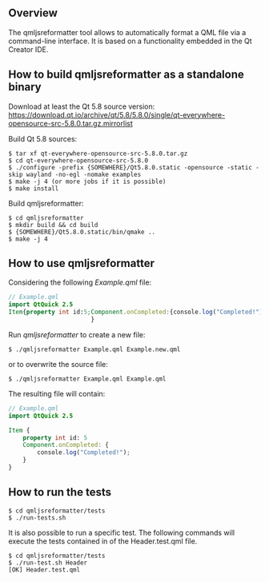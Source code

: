 ## Overview

The qmljsreformatter tool allows to automatically format a QML file via a command-line interface. It is based on a functionality embedded in the Qt Creator IDE.

## How to build qmljsreformatter as a standalone binary

Download at least the Qt 5.8 source version: https://download.qt.io/archive/qt/5.8/5.8.0/single/qt-everywhere-opensource-src-5.8.0.tar.gz.mirrorlist

Build Qt 5.8 sources:
```
$ tar xf qt-everywhere-opensource-src-5.8.0.tar.gz
$ cd qt-everywhere-opensource-src-5.8.0
$ ./configure -prefix {SOMEWHERE}/Qt5.8.0.static -opensource -static -skip wayland -no-egl -nomake examples
$ make -j 4 (or more jobs if it is possible)
$ make install
```

Build qmljsreformatter:
```
$ cd qmljsreformatter
$ mkdir build && cd build
$ {SOMEWHERE}/Qt5.8.0.static/bin/qmake .. 
$ make -j 4
```

## How to use qmljsreformatter

Considering the following _Example.qml_ file:

```qml
// Example.qml
import QtQuick 2.5
Item{property int id:5;Component.onCompleted:{console.log("Completed!")}
                       }
```

Run _qmljsreformatter_ to create a new file:

```
$ ./qmljsreformatter Example.qml Example.new.qml
```

or to overwrite the source file:

```
$ ./qmljsreformatter Example.qml Example.qml
```

The resulting file will contain:

```qml
// Example.qml
import QtQuick 2.5

Item {
    property int id: 5
    Component.onCompleted: {
        console.log("Completed!");
    }
}
```

## How to run the tests

```
$ cd qmljsreformatter/tests
$ ./run-tests.sh
```

It is also possible to run a specific test. The following commands will execute the tests contained in of the Header.test.qml file.

```
$ cd qmljsreformatter/tests
$ ./run-test.sh Header
[OK] Header.test.qml
```
